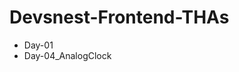 <!DOCTYPE html>
<html lang="en">
<head>
    <meta charset="UTF-8">
    <meta http-equiv="X-UA-Compatible" content="IE=edge">
    <meta name="viewport" content="width=device-width, initial-scale=1.0">
    <title>Devsnest-Frontend</title>
</head>
<body>
<h1>Devsnest-Frontend-THAs</h1>
<ul>
<li><a href="https://rishabhhmishra.github.io/Devsnest-Frontend-THAs/Day-01.html"></a>Day-01</li>
<li><a href="https://rishabhhmishra.github.io/Devsnest-Frontend-THAs/Analogclock.html"></a>Day-04_AnalogClock</li>

</ul>
  </body>
  </html>
